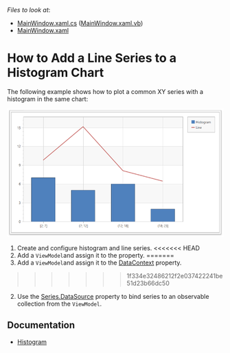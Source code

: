 *Files to look at*:
- [MainWindow.xaml.cs](./CS/Chart%20Histogram%20WPF/MainWindow.xaml.cs) ([MainWindow.xaml.vb](./VB/Chart%20Histogram%20WPF/MainWindow.xaml.vb))
- [MainWindow.xaml](./CS/Chart%20Histogram%20WPF/MainWindow.xaml)

# How to Add a Line Series to a Histogram Chart

The following example shows how to plot a common XY series with a histogram in the same chart:

![](images/histogram-chart.png)

1. Create and configure histogram and line series.
<<<<<<< HEAD
2. Add a `ViewModel`and assign it to the [](xref:System.Windows.FrameworkElement.DataContext) property. 
=======
2. Add a `ViewModel`and assign it to the [DataContext](https://docs.microsoft.com/en-us/dotnet/api/system.windows.frameworkelement.datacontext?view=net-5.0#System_Windows_FrameworkElement_DataContext) property. 
>>>>>>> 1f334e32486212f2e037422241be51d23b66dc50
2. Use the [Series.DataSource](https://docs.devexpress.com/WPF/DevExpress.Xpf.Charts.Series.DataSource) property to bind series to an observable collection from the `ViewModel`.

## Documentation

- [Histogram](https://docs.devexpress.com/WPF/400974/controls-and-libraries/charts-suite/chart-control/histogram?p=netframework)
